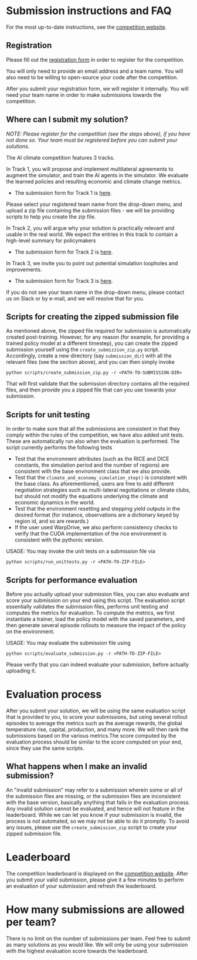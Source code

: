 # Submission instructions and FAQ

For the most up-to-date instructions, see the [competition website](https://mila-iqia.github.io/climate-cooperation-competition).



## Registration


Please fill out the [registration form](https://docs.google.com/forms/d/e/1FAIpQLSe2SWnhJaRpjcCa3idq7zIFubRoH0pATLOP7c1Y0kMXOV6U4w/viewform) in order to register for the competition. 

You will only need to provide an email address and a team name. You will also need to be willing to open-source your code after the competition.

After you submit your registration form, we will register it internally. You will need your team name in order to make submissions towards the competition.



## Where can I submit my solution?


*NOTE: Please register for the competition (see the steps above), if you have not done so. Your team must be registered before you can submit your solutions.*

The AI climate competition features 3 tracks.

In Track 1, you will propose and implement multilateral agreements to augment the simulator, and train the AI agents in the simulator. We evaluate the learned policies and resulting economic and climate change metrics.

- The submission form for Track 1 is [here](https://docs.google.com/forms/d/e/1FAIpQLSdATpPMnhjXNFAnGNRU2kuufwD5HFilGxgIXFK9QKsqrDbkog/viewform).

Please select your registered team name from the drop-down menu, and upload a zip file containing the submission files - we will be providing scripts to help you create the zip file.

In Track 2, you will argue why your solution is practically relevant and usable in the real world. We expect the entries in this track to contain a high-level summary for policymakers

- The submission form for Track 2 is [here](https://docs.google.com/forms/d/e/1FAIpQLSeoc4oLBU4c8EoumkocSyhRaxGW0JoEVcBgeuo-U9fSfNOyrQ/viewform).


In Track 3, we invite you to point out potential simulation loopholes and improvements.

- The submission form for Track 3 is [here](https://docs.google.com/forms/d/e/1FAIpQLSed0seSYt8LKywVrE7BARxAPPsO6WYmPUMeIezD7FTV176QvQ/viewform).

If you do not see your team name in the drop-down menu, please contact us on Slack or by e-mail, and we will resolve that for you.




## Scripts for creating the zipped submission file

As mentioned above, the zipped file required for submission is automatically created post-training. However, for any reason (for example, for providing a trained policy model at a different timestep), you can create the zipped submission yourself using the `create_submizzion_zip.py` script. Accordingly, create a new directory (say `submission_dir`) with all the relevant files (see the section above), and you can then simply invoke
```commandline
python scripts/create_submission_zip.py -r <PATH-TO-SUBMISSION-DIR>
```

That will first validate that the submission directory contains all the required files, and then provide you a zipped file that can you use towards your submission.


## Scripts for unit testing

In order to make sure that all the submissions are consistent in that they comply within the rules of the competition, we have also added unit tests. These are automatically run also when the evaluation is performed. The script currently performs the following tests

- Test that the environment attributes (such as the RICE and DICE constants, the simulation period and the number of regions) are consistent with the base environment class that we also provide.
- Test that the `climate_and_economy_simulation_step()` is consistent with the base class. As aforementioned, users are free to add different negotiation strategies such as multi-lateral negotiations or climate clubs, but should not modify the equations underlying the climate and economic dynamics in the world.
- Test that the environment resetting and stepping yield outputs in the desired format (for instance, observations are a dictionary keyed by region id, and so are rewards.)
- If the user used WarpDrive, we also perform consistency checks to verify that the CUDA implementation of the rice environment is consistent with the pythonic version.

USAGE: You may invoke the unit tests on a submission file via
```commandline
python scripts/run_unittests.py -r <PATH-TO-ZIP-FILE>
```


## Scripts for performance evaluation

Before you actually upload your submission files, you can also evaluate and score your submission on your end using this script. The evaluation script essentially validates the submission files, performs unit testing and computes the metrics for evaluation. To compute the metrics, we first instantiate a trainer, load the policy model with the saved parameters, and then generate several episode rollouts to measure the impact of the policy on the environment.

USAGE: You may evaluate the submission file using
```commandline
python scripts/evaluate_submission.py -r <PATH-TO-ZIP-FILE>
```
Please verify that you can indeed evaluate your submission, before actually uploading it.


# Evaluation process

After you submit your solution, we will be using the same evaluation script that is provided to you, to score your submissions, but using several rollout episodes to average the metrics such as the average rewards, the global temperature rise, capital, production, and many more. We will then rank the submissions based on the various metrics.The score computed by the evaluation process should be similar to the score computed on your end, since they use the same scripts.


## What happens when I make an invalid submission?

An "invalid submission" may refer to a submission wherein some or all of the submission files are missing, or the submission files are inconsistent with the base version, basically anything that fails in the evaluation process. Any invalid solution cannot be evaluated, and hence will not feature in the leaderboard. While we can let you know if your submission is invalid, the process is not automated, so we may not be able to do it promptly. To avoid any issues, please use the `create_submission_zip` script to create your zipped submission file.


# Leaderboard

The competition leaderboard is displayed on the [competition website](https://mila-iqia.github.io/climate-cooperation-competition). After you submit your valid submission, please give it a few minutes to perform an evaluation of your submission and refresh the leaderboard.


# How many submissions are allowed per team?

There is no limit on the number of submissions per team. Feel free to submit as many solutions as you would like. We will only be using your submission with the highest evaluation score towards the leaderboard.